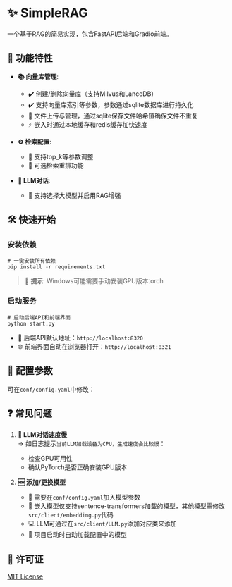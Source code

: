 # ✨ SimpleRAG

一个基于RAG的简易实现，包含FastAPI后端和Gradio前端。

## 🚀 功能特性

- **📚 向量库管理**:
  - ✔️ 创建/删除向量库（支持Milvus和LanceDB）
  - ✔️ 支持向量库索引等参数，参数通过sqlite数据库进行持久化
  - 📁 文件上传与管理，通过sqlite保存文件哈希值确保文件不重复
  - ⚡ 嵌入时通过本地缓存和redis缓存加快速度

- **⚙️ 检索配置**:
  - 🎯 支持top_k等参数调整
  - 🔄 可选检索重排功能

- **💬 LLM对话**:
  - 🤖 支持选择大模型并启用RAG增强

## 🛠️ 快速开始

### 安装依赖
```
# 一键安装所有依赖
pip install -r requirements.txt
```
> 📌 **提示**: Windows可能需要手动安装GPU版本torch

### 启动服务
```
# 启动后端API和前端界面
python start.py
```

- 🔗 后端API默认地址：`http://localhost:8320`
- 🌐 前端界面自动在浏览器打开：`http://localhost:8321`

## 🔧 配置参数
可在`conf/config.yaml`中修改：

## ❓ 常见问题

1. **🐢 LLM对话速度慢**  
   → 如日志提示`当前LLM加载设备为CPU，生成速度会比较慢`：  
   - 检查GPU可用性
   - 确认PyTorch是否正确安装GPU版本

2. **🆕 添加/更换模型**  
   - 📌 需要在`conf/config.yaml`加入模型参数
   - 🔧 嵌入模型仅支持sentence-transformers加载的模型，其他模型需修改`src/client/embedding.py`代码
   - 💻 LLM可通过在`src/client/LLM.py`添加对应类来添加
   - 🚀 项目启动时自动加载配置中的模型

## 📜 许可证
[MIT License](LICENSE)

